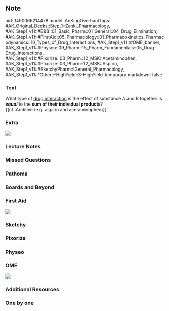 ## Note
nid: 1490066214478
model: AnKingOverhaul
tags: #AK_Original_Decks::Step_1::Zanki_Pharmacology, #AK_Step1_v11::#B&B::01_Basic_Pharm::01_General::04_Drug_Elimination, #AK_Step1_v11::#FirstAid::05_Pharmacology::01_Pharmacokinetics_Pharmacodynamics::10_Types_of_Drug_Interactions, #AK_Step1_v11::#OME_banner, #AK_Step1_v11::#Physeo::09_Pharm::15_Pharm_Fundamentals::05_Drug-Drug_Interactions, #AK_Step1_v11::#Pixorize::03_Pharm::12_MSK::Acetaminophen, #AK_Step1_v11::#Pixorize::03_Pharm::12_MSK::Aspirin, #AK_Step1_v11::#SketchyPharm::!General_Pharmacology, #AK_Step1_v11::^Other::^HighYield::3-HighYield-temporary
markdown: false

### Text
<div>
  What type of <u>drug interaction</u> is the effect of substance A
  and B together is <i><b>equal</b></i> to the <b>sum of their
  individual products</b>?
</div>
<div>
  {{c1::Additive (e.g. aspirin and acetaminophen)}}
</div>

### Extra
<img src="paste-381118217978086.jpg">

### Lecture Notes


### Missed Questions


### Pathoma


### Boards and Beyond


### First Aid
<img src="tmp47fBCh.png">

### Sketchy


### Pixorize


### Physeo


### OME
<div class="ome-widget">
  <a href="https://onlinemeded.org?ref=anki"><img src=
  "_OME_AnkiFlashcards_General_3.png"></a>
</div>

### Additional Resources


### One by one

